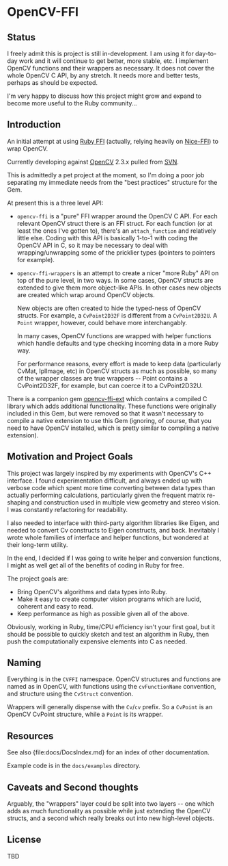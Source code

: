OpenCV-FFI
==========

Status
------

I freely admit this is project is still in-development.  I am using it
for day-to-day work and it will continue to get better, more stable, etc.
I implement OpenCV functions and their wrappers as necessary.  It does
not cover the whole OpenCV C API, by any stretch.  It needs more and
better tests, perhaps as should be expected.

I'm very happy to discuss how this project might grow and expand to
become more useful to the Ruby community...


Introduction
------------

An initial attempt at using [Ruby
FFI](https://github.com/ffi/ffi) (actually, relying heavily on
[Nice-FFI](https://github.com/jacius/nice-ffi)) to wrap OpenCV.

Currently developing against
[OpenCV](http://opencv.willowgarage.com/wiki/) 2.3.x pulled from
[SVN](https://code.ros.org/svn/opencv/branches/2.3/opencv/).

This is admittedly a pet project at the moment, so I'm doing a poor job
separating my immediate needs from the "best practices" structure
for the Gem.  

At present this is a three level API:

+ `opencv-ffi` is a "pure" FFI wrapper around the OpenCV C API.  For each
relevant OpenCV struct there is an FFI struct.  For each function
(or at least the ones I've gotten to), there's an `attach_function`
and relatively little else.   Coding with this API is basically 1-to-1
with coding the OpenCV API in C, so it may be necessary to deal with
wrapping/unwrapping some of the pricklier types (pointers to pointers
for example).

+ `opencv-ffi-wrappers` is an attempt to create a nicer "more Ruby" API
on top of the pure level, in two ways.   In some cases, OpenCV structs
are extended to give them more object-like APIs.
In other cases new objects are created which wrap around OpenCV objects.

    New objects are often created to hide the typed-ness of OpenCV
    structs.  For example, a `CvPoint2D32F` is different from a
    `CvPoint2D32U`.  A `Point` wrapper, however, could behave more
    interchangably.

    In many cases, OpenCV functions are wrapped with helper functions
    which handle defaults and type checking incoming data in a more
    Ruby way.

    For performance reasons, every effort is made to keep data
    (particularly CvMat, IplImage, etc) in OpenCV structs as much
    as possible, so many of the wrapper classes are true wrappers --
    Point contains a CvPoint2D32F, for example, but can coerce it to
    a CvPoint2D32U.

There is a companion gem
[opencv-ffi-ext](https://github.com/amarburg/opencv-ffi-ext) which
contains a compiled C library which adds additional functionality.
These functions were originally included in this Gem, but were removed so
that it wasn't necessary to compile a native extension to use this Gem
(ignoring, of course, that you need to have OpenCV installed, which is
pretty similar to compiling a native extension).

Motivation and Project Goals
---

This project was largely inspired by my experiments with OpenCV's C++
interface.  I found experimentation difficult, and always ended up with
verbose code which spent more time converting between data types than
actually performing calculations, particularly given the frequent matrix re-shaping
and construction used in multiple view geometry and stereo vision.
I was constantly refactoring for readability.

I also needed to interface with third-party algorithm libraries like
Eigen, and needed to convert Cv constructs to Eigen constructs, and back.
Inevitably I wrote whole families of interface and helper functions,
but wondered at their long-term utility.

In the end, I decided if I was going to write helper and conversion
functions, I might as well get all of the benefits of coding in Ruby
for free.

The project goals are:

 * Bring OpenCV's algorithms and data types into Ruby.
 * Make it easy to create computer vision programs which are lucid, coherent and easy to read.
 * Keep performance as high as possible given all of the above.

Obviously, working in Ruby, time/CPU efficiency isn't your first goal,
but it should be possible to quickly sketch and test an algorithm in Ruby,
then push the computationally expensive elements into C as needed.

Naming
---

Everything is in the `CVFFI` namespace.  OpenCV structures and functions
are named as in OpenCV, with functions using the `cvFunctionName`
convention, and structure using the `CvStruct` convention.

Wrappers will generally dispense with the `Cv`/`cv` prefix.  So a
`CvPoint` is an OpenCV CvPoint structure, while a `Point` is its wrapper.


Resources
---

See also {file:docs/DocsIndex.md} for an index of other documentation.

Example code is in the `docs/examples` directory.


Caveats and Second thoughts
---

Arguably, the "wrappers" layer could be split into two layers --
one which adds as much functionality as possible while just extending the OpenCV
structs, and a second which really breaks out into new high-level objects.


License
---

TBD

